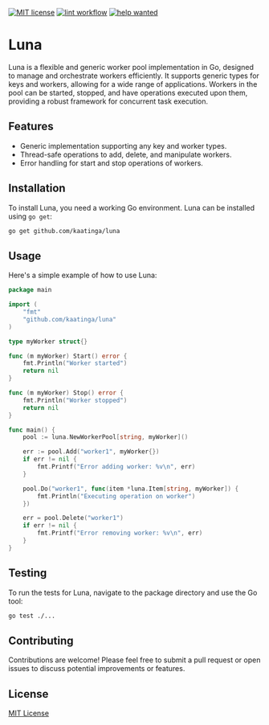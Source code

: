 [![MIT license](https://img.shields.io/badge/License-MIT-blue.svg)](https://github.com/kaatinga/luna/blob/main/LICENSE)
[![lint workflow](https://github.com/kaatinga/luna/actions/workflows/golangci-lint.yml/badge.svg)](https://github.com/luna/luna/actions?query=workflow%3Alinter)
[![help wanted](https://img.shields.io/badge/Help%20wanted-True-yellow.svg)](https://github.com/luna/strconv/issues?q=is%3Aopen+is%3Aissue+label%3A%22help+wanted%22)

# Luna

Luna is a flexible and generic worker pool implementation in Go, designed to manage and orchestrate workers efficiently. It supports generic types for keys and workers, allowing for a wide range of applications. Workers in the pool can be started, stopped, and have operations executed upon them, providing a robust framework for concurrent task execution.

## Features

- Generic implementation supporting any key and worker types.
- Thread-safe operations to add, delete, and manipulate workers.
- Error handling for start and stop operations of workers.

## Installation

To install Luna, you need a working Go environment. Luna can be installed using `go get`:

```sh
go get github.com/kaatinga/luna
```

## Usage

Here's a simple example of how to use Luna:

```go
package main

import (
	"fmt"
	"github.com/kaatinga/luna"
)

type myWorker struct{}

func (m myWorker) Start() error {
	fmt.Println("Worker started")
	return nil
}

func (m myWorker) Stop() error {
	fmt.Println("Worker stopped")
	return nil
}

func main() {
	pool := luna.NewWorkerPool[string, myWorker]()

	err := pool.Add("worker1", myWorker{})
	if err != nil {
		fmt.Printf("Error adding worker: %v\n", err)
	}

	pool.Do("worker1", func(item *luna.Item[string, myWorker]) {
		fmt.Println("Executing operation on worker")
	})

	err = pool.Delete("worker1")
	if err != nil {
		fmt.Printf("Error removing worker: %v\n", err)
	}
}
```

## Testing

To run the tests for Luna, navigate to the package directory and use the Go tool:

```sh
go test ./...
```

## Contributing

Contributions are welcome! Please feel free to submit a pull request or open issues to discuss potential improvements or features.

## License

[MIT License](LICENSE.md)